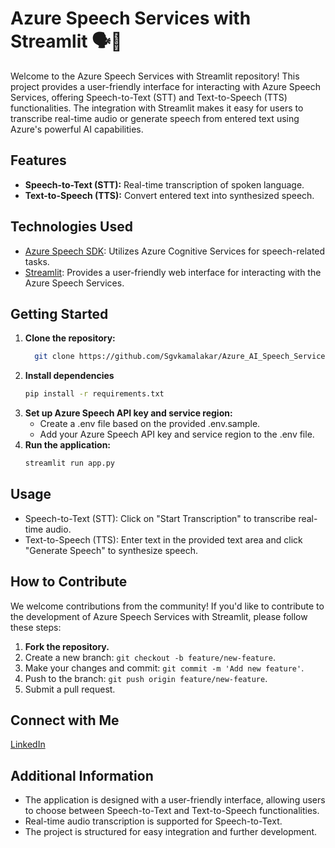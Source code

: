 # Azure Speech Services with Streamlit 🗣️📝

Welcome to the Azure Speech Services with Streamlit repository! This project provides a user-friendly interface for interacting with Azure Speech Services, offering Speech-to-Text (STT) and Text-to-Speech (TTS) functionalities. The integration with Streamlit makes it easy for users to transcribe real-time audio or generate speech from entered text using Azure's powerful AI capabilities.

## Features

- **Speech-to-Text (STT):** Real-time transcription of spoken language.
- **Text-to-Speech (TTS):** Convert entered text into synthesized speech.

## Technologies Used

- [Azure Speech SDK](https://docs.microsoft.com/en-us/azure/cognitive-services/speech-service/overview): Utilizes Azure Cognitive Services for speech-related tasks.
- [Streamlit](https://streamlit.io/): Provides a user-friendly web interface for interacting with the Azure Speech Services.

## Getting Started

1. **Clone the repository:**
   ```bash
     git clone https://github.com/Sgvkamalakar/Azure_AI_Speech_Services
 2. **Install dependencies**
    ```bash
    pip install -r requirements.txt
3. **Set up Azure Speech API key and service region:**
   - Create a .env file based on the provided .env.sample.
   - Add your Azure Speech API key and service region to the .env file.
4. **Run the application:**
   ```bash
   streamlit run app.py

## Usage
- Speech-to-Text (STT): Click on "Start Transcription" to transcribe real-time audio.
- Text-to-Speech (TTS): Enter text in the provided text area and click "Generate Speech" to synthesize speech.

## How to Contribute

We welcome contributions from the community! If you'd like to contribute to the development of Azure Speech Services with Streamlit, please follow these steps:

1. **Fork the repository.**
2. Create a new branch: `git checkout -b feature/new-feature`.
3. Make your changes and commit: `git commit -m 'Add new feature'`.
4. Push to the branch: `git push origin feature/new-feature`.
5. Submit a pull request.
   
## Connect with Me
[LinkedIn](https://www.linkedin.com/in/sgvkamalakar)

## Additional Information
- The application is designed with a user-friendly interface, allowing users to choose between Speech-to-Text and Text-to-Speech functionalities.
- Real-time audio transcription is supported for Speech-to-Text.
- The project is structured for easy integration and further development.
